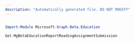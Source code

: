 ```yaml
---
description: "Automatically generated file. DO NOT MODIFY"
---
```


```powershell

Import-Module Microsoft.Graph.Beta.Education

Get-MgBetaEducationReportReadingAssignmentSubmission

```